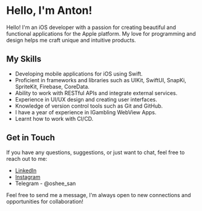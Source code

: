 # Hello, I'm Anton!

Hello! I'm an iOS developer with a passion for creating beautiful and functional applications for the Apple platform. My love for programming and design helps me craft unique and intuitive products.

## My Skills

- Developing mobile applications for iOS using Swift.
- Proficient in frameworks and libraries such as UIKit, SwiftUI, SnapKi, SpriteKit, Firebase, CoreData.
- Ability to work with RESTful APIs and integrate external services.
- Experience in UI/UX design and creating user interfaces.
- Knowledge of version control tools such as Git and GitHub.
- I have a year of experience in IGambling WebView Apps.
- Learnt how to work with CI/CD.

## Get in Touch

If you have any questions, suggestions, or just want to chat, feel free to reach out to me:

- [LinkedIn](https://www.linkedin.com/in/anton-babko-386810265/)
- [Instagram](https://www.instagram.com/toshee__/)
- Telegram - @oshee_san

Feel free to send me a message, I'm always open to new connections and opportunities for collaboration!


